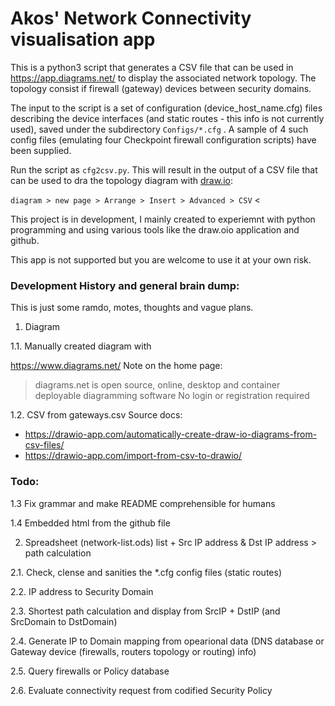# Akos' Network Connectivity visualisation app

This is a python3 script that generates a CSV file that can be used in https://app.diagrams.net/ to display the associated network topology. The topology consist if firewall (gateway) devices between security domains. 

The input to the script is a set of configuration (device_host_name.cfg) files describing the device interfaces (and static routes - this info is not currently used), saved under the subdirectory `Configs/*.cfg` . A sample of 4 such config files (emulating four Checkpoint firewall configuration scripts) have been supplied.

Run the script as `cfg2csv.py`. This will result in the output of a CSV file that can be used to dra the topology diagram with [draw.io](https://app.diagrams.net/):

`diagram > new page > Arrange > Insert > Advanced > CSV` < <paste cfg2csv.py output>

This project is in development, I mainly created to experiemnt with python programming and using various tools like the draw.oio application and github.

This app is not supported but you are welcome to use it at your own risk.

### Development History and general brain dump:
This is just some ramdo, motes, thoughts and vague plans.
1. Diagram

1.1. Manually created diagram with

https://www.diagrams.net/ Note on the home page:
>diagrams.net is open source, online, desktop and container deployable diagramming software
>No login or registration required


1.2. CSV from gateways.csv
Source docs:
- https://drawio-app.com/automatically-create-draw-io-diagrams-from-csv-files/
- https://drawio-app.com/import-from-csv-to-drawio/

### Todo:
1.3 Fix grammar and make README comprehensible for humans

1.4 Embedded html from the github file

2. Spreadsheet (network-list.ods) list + Src IP address & Dst IP address > path calculation

2.1. Check, clense and sanities the *.cfg config files (static routes)

2.2. IP address to Security Domain

2.3. Shortest path calculation and display from SrcIP + DstIP (and SrcDomain to DstDomain)

2.4. Generate IP to Domain mapping from opearional data (DNS database or Gateway device (firewalls, routers topology or routing) info)

2.5. Query firewalls or Policy database

2.6. Evaluate connectivity request from codified Security Policy


